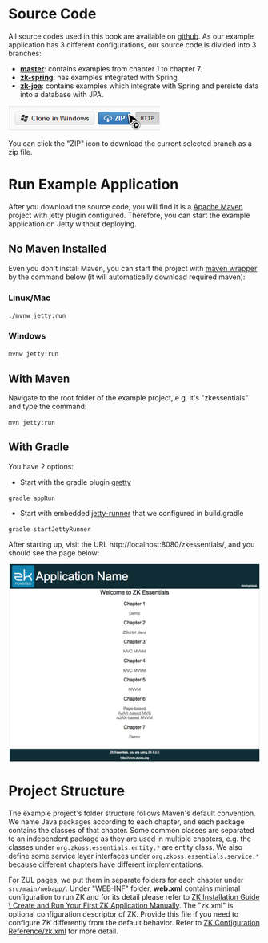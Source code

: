 # Source Code

All source codes used in this book are available on [github](https://github.com/zkoss/zkessentials). As our example application has 3 different configurations, our source code is divided into 3 branches:

* [**master**](https://github.com/zkoss/zkessentials/): contains examples from chapter 1 to chapter 7.
* [**zk-spring**](https://github.com/zkoss/zkessentials/tree/zk-spring): has examples integrated with Spring
* [**zk-jpa**](https://github.com/zkoss/zkessentials/tree/zk-jpa): contains examples which integrate with Spring and
persiste data into a database with JPA.

![](/zk_essentials/images/ze-ch2-download-zip.png)

You can click the "ZIP" icon to download the current selected branch as
a zip file.


# Run Example Application

After you download the source code, you will find it is a [Apache Maven](http://maven.apache.org/) project with jetty plugin configured. Therefore, you can start the example application on Jetty without deploying.

## No Maven Installed
Even you don't install Maven, you can start the project with [maven wrapper](https://github.com/takari/maven-wrapper) by the command below (it will automatically download required maven):

### Linux/Mac
`./mvnw jetty:run`

### Windows
`mvnw jetty:run`

## With Maven
Navigate to the root folder of the example project, e.g. it's "zkessentials" and type the command:

`mvn jetty:run`

## With Gradle
You have 2 options:
* Start with the gradle plugin [gretty](https://github.com/akhikhl/gretty)

`gradle appRun`
*  Start with embedded [jetty-runner](https://www.eclipse.org/jetty/documentation/9.4.x/runner.html) that we configured in build.gradle

`gradle startJettyRunner`


After starting up, visit the URL http://localhost:8080/zkessentials/, and you should
see the page below:

![](/zk_essentials/images/ze-ch2-index.png)



# Project Structure
The example project's folder structure follows Maven's default convention. We name Java packages according to each chapter, and each package contains the classes of that chapter. Some common classes are separated to an independent package as they are used in multiple chapters, e.g. the classes under `org.zkoss.essentials.entity.*` are entity class. We also define some service layer interfaces under `org.zkoss.essentials.service.*` because different chapters have different implementations.

For ZUL pages, we put them in separate folders for each chapter
under `src/main/webapp/`. Under "WEB-INF" folder, **web.xml** contains
minimal configuration to run ZK and for its detail please refer to [ ZK
Installation Guide \\ Create and Run Your First ZK Application
Manually](/zk_installation_guide/Quick%20Start/Create%20and%20Run%20Your%20First%20ZK%20Application%20Manually).
The "zk.xml" is optional configuration descriptor of ZK. Provide this
file if you need to configure ZK differently from the default behavior.
Refer to [ZK Configuration Reference/zk.xml](/zk_config_ref/zk.xml) for more detail.
